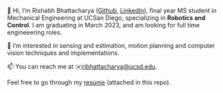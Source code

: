 👋 Hi, I’m Rishabh Bhattacharya ([Github](https://github.com/ribhattacharya), [LinkedIn](https://www.linkedin.com/in/rishabhbhattacharya/)),  final year MS student in Mechanical Engineering at UCSan Diego, specializing in **Robotics and Control**. I am graduating in March 2023, and am looking for full time engineeering roles. 

👀 I’m interested in sensing and estimation, motion planning and computer vision techniques and implementations.

📫 You can reach me at ✉️[ribhattacharya@ucsd.edu](mailto:ribhattacharya@ucsd.edu).

Feel free to go through my [resume](Rishabh_Resume.pdf) (attached in this repo).
